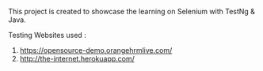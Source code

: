 This project is created to showcase the learning on Selenium with TestNg & Java.

Testing Websites used :
1. https://opensource-demo.orangehrmlive.com/
2. http://the-internet.herokuapp.com/
